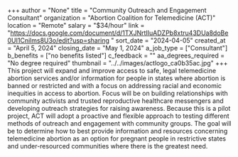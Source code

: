 +++
author = "None"
title = "Community Outreach and Engagement Consultant"
organization = "Abortion Coalition for Telemedicine (ACT)"
location = "Remote"
salary = "$34/hour"
link = "https://docs.google.com/document/d/1TXJNrtIIuADZPb8xtru43DUa8doBe0UI1Cnilms8U3o/edit?usp=sharing "
sort_date = "2024-04-05"
created_at = "April 5, 2024"
closing_date = "May 1, 2024"
a_job_type = ["Consultant"]
b_benefits = ["no benefits listed"]
c_feedback = ""
aa_degrees_required = "No degree required"
thumbnail = "../../images/actlogo_ca0b35ac.jpg"
+++
This project will expand and improve access to safe, legal telemedicine abortion services and/or information for people in states where abortion is banned or restricted and with a focus on addressing racial and economic inequities in access to abortion. Focus will be on building relationships with community activists and trusted reproductive healthcare messengers and developing outreach strategies for raising awareness. Because this is a pilot project, ACT will adopt a proactive and flexible approach to testing different methods of outreach and engagement with community groups. The goal will be to determine how to best provide information and resources concerning telemedicine abortion as an option for pregnant people in restrictive states and under-resourced communities where there is the greatest need.